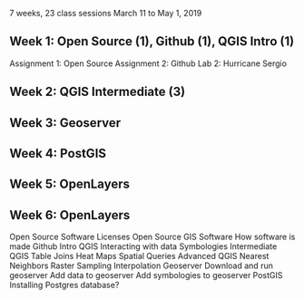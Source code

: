 
7 weeks, 23 class sessions
March 11 to May 1, 2019

## Week 1: Open Source (1), Github (1), QGIS Intro (1)
Assignment 1: Open Source
Assignment 2: Github
Lab 2: Hurricane Sergio

## Week 2: QGIS Intermediate (3)

## Week 3: Geoserver

## Week 4: PostGIS

## Week 5: OpenLayers

## Week 6: OpenLayers


Open Source Software
Licenses
Open Source GIS Software
How software is made
Github
Intro QGIS 
Interacting with data
Symbologies
Intermediate QGIS
Table Joins
Heat Maps
Spatial Queries
Advanced QGIS
Nearest Neighbors
Raster Sampling
Interpolation
Geoserver
Download and run geoserver
Add data to geoserver
Add symbologies to geoserver
PostGIS
Installing Postgres database?


